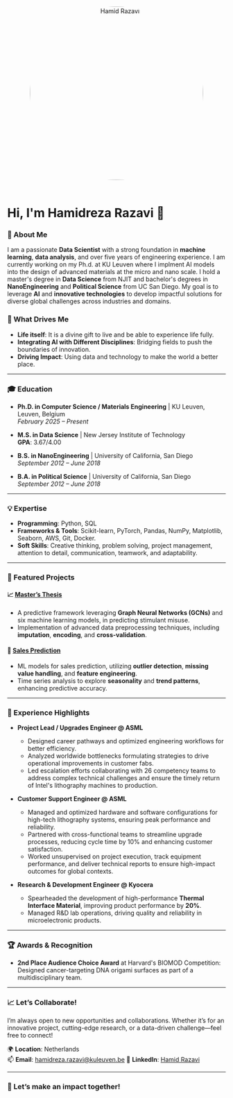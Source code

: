 <div align="center">
  <img src="https://i.ibb.co/j4jy6kv/1733334622354.jpg" alt="Hamid Razavi" width="400" style="border-radius: 50%; margin-bottom: 20px;">
</div>
  
  # Hi, I'm Hamidreza Razavi 👋

### 🚀 About Me
I am a passionate **Data Scientist** with a strong foundation in **machine learning**, **data analysis**, and over five years of engineering experience. I am currently working on my Ph.d. at KU Leuven where I implment AI models into the design of advanced materials at the micro and nano scale. I hold a master's degree in **Data Science** from NJIT and bachelor's degrees in **NanoEngineering** and **Political Science** from UC San Diego. My goal is to leverage **AI** and **innovative technologies** to develop impactful solutions for diverse global challenges across industries and domains.

### 🧠 What Drives Me
- **Life itself**: It is a divine gift to live and be able to experience life fully.
- **Integrating AI with Different Disciplines**: Bridging fields to push the boundaries of innovation.
- **Driving Impact**: Using data and technology to make the world a better place.

---

### 🎓 Education
- **Ph.D. in Computer Science / Materials Engineering** | KU Leuven, Leuven, Belgium  
  *February 2025 – Present*

- **M.S. in Data Science** | New Jersey Institute of Technology  
  **GPA**: 3.67/4.00 

- **B.S. in NanoEngineering** | University of California, San Diego  
  *September 2012 – June 2018*

- **B.A. in Political Science** | University of California, San Diego  
  *September 2012 – June 2018*

---

### 💡 Expertise
- **Programming**: Python, SQL
- **Frameworks & Tools**: Scikit-learn, PyTorch, Pandas, NumPy, Matplotlib, Seaborn, AWS, Git, Docker.
- **Soft Skills**: Creative thinking, problem solving, project management, attention to detail, communication, teamwork, and adaptability.

---

### 🌟 Featured Projects
#### 📈 [Master’s Thesis](https://github.com/HamidRazavi7/Masters-Thesis-Code.git)
- A predictive framework leveraging **Graph Neural Networks (GCNs)** and six machine learning models, in predicting stimulant misuse.
- Implementation of advanced data preprocessing techniques, including **imputation**, **encoding**, and **cross-validation**.

#### 🛒 [Sales Prediction](https://www.kaggle.com/code/krajiv2018/walmart-sales-prediction)
- ML models for sales prediction, utilizing **outlier detection**, **missing value handling**, and **feature engineering**.
- Time series analysis to explore **seasonality** and **trend patterns**, enhancing predictive accuracy.

---

### 🎯 Experience Highlights
- **Project Lead / Upgrades Engineer @ ASML**
  - Designed career pathways and optimized engineering workflows for better efficiency.
  - Analyzed worldwide bottlenecks formulating strategies to drive operational improvements in customer fabs.
  - Led escalation efforts collaborating with 26 competency teams to address complex technical challenges and ensure the timely return of Intel's lithography machines to production.
 
- **Customer Support Engineer @ ASML**
  - Managed and optimized hardware and software configurations for high-tech lithography systems, ensuring peak performance and reliability.
  - Partnered with cross-functional teams to streamline upgrade processes, reducing cycle time by 10% and enhancing customer satisfaction.
  - Worked unsupervised on project execution, track equipment performance, and deliver technical reports to ensure high-impact outcomes for global contexts.
  
- **Research & Development Engineer @ Kyocera**
  - Spearheaded the development of high-performance **Thermal Interface Material**, improving product performance by **20%**.
  - Managed R&D lab operations, driving quality and reliability in microelectronic products.

---

### 🏆 Awards & Recognition
- **2nd Place Audience Choice Award** at Harvard's BIOMOD Competition: Designed cancer-targeting DNA origami surfaces as part of a multidisciplinary team.

---

### 📈 Let’s Collaborate!
I’m always open to new opportunities and collaborations. Whether it’s for an innovative project, cutting-edge research, or a data-driven challenge—feel free to connect!

🌍 **Location**: Netherlands  
📫 **Email**: hamidreza.razavi@kuleuven.be 
🔗 **LinkedIn**: [Hamid Razavi](https://www.linkedin.com/in/hamidreza-razavi-07256833a/)

---

### 🚀 Let’s make an impact together!
